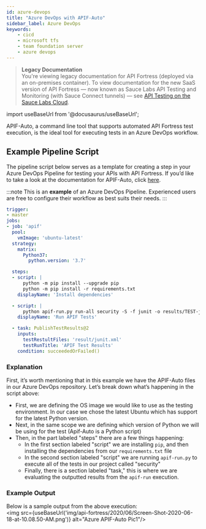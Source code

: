 ```yaml
---
id: azure-devops
title: "Azure DevOps with APIF-Auto"
sidebar_label: Azure DevOps
keywords:
    - cicd
    - microsoft tfs
    - team foundation server
    - azure devops
---
```


<head>
  <meta name="robots" content="noindex" />
</head>

>**Legacy Documentation**<br/>You're viewing legacy documentation for API Fortress (deployed via an on-premises container). To view documentation for the new SaaS version of API Fortress &#8212; now known as Sauce Labs API Testing and Monitoring (with Sauce Connect tunnels) &#8212; see [API Testing on the Sauce Labs Cloud](/api-testing/).

import useBaseUrl from '@docusaurus/useBaseUrl';

APIF-Auto, a command line tool that supports automated API Fortress test execution, is the ideal tool for executing tests in an Azure DevOps workflow.

## Example Pipeline Script

The pipeline script below serves as a template for creating a step in your Azure DevOps Pipeline for testing your APIs with API Fortress. If you’d like to take a look at the documentation for APIF-Auto, click [here](/api-testing/on-prem/ci/apif-auto).

:::note
This is an **example** of an Azure DevOps Pipeline. Experienced users are free to configure their workflow as best suits their needs.
:::

```yaml
trigger:  
- master  
jobs:  
- job: 'apif'  
  pool:  
    vmImage: 'ubuntu-latest'  
  strategy:  
    matrix:  
      Python37:  
        python.version: '3.7'  

  steps:  
  - script: |  
      python -m pip install --upgrade pip  
      python -m pip install -r requirements.txt  
    displayName: 'Install dependencies'  

  - script: |  
      python apif-run.py run-all security -S -f junit -o results/TEST-junit.xml  
    displayName: 'Run APIF Tests'  

  - task: PublishTestResults@2  
    inputs:  
      testRestultFiles: 'result/junit.xml'  
      testRunTitle: 'APIF Test Results'  
    condition: succeededOrFailed()
```

### Explanation

First, it’s worth mentioning that in this example we have the APIF-Auto files in our Azure DevOps repository. Let’s break down what’s happening in the script above:  

- First, we are defining the OS image we would like to use as the testing environment. In our case we chose the latest Ubuntu which has support for the latest Python version.
- Next, in the same scope we are defining which version of Python we will be using for the test (Apif-Auto is a Python script)
- Then, in the part labeled "steps" there are a few things happening:
    - In the first section labeled "script" we are installing `pip`, and then installing the dependencies from our `requirements.txt` file
    - In the second section labeled "script" we are running `apif-run.py` to execute all of the tests in our project called "security"
    - Finally, there is a section labeled "task," this is where we are evaluating the outputted results from the `apif-run` execution.

### Example Output

Below is a sample output from the above execution:  
<img src={useBaseUrl('img/api-fortress/2020/06/Screen-Shot-2020-06-18-at-10.08.50-AM.png')} alt="Azure APIF-Auto Pic1"/>
